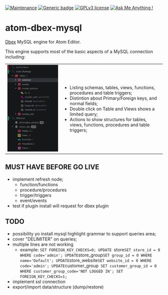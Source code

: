 [![Maintenance](https://img.shields.io/badge/Maintained%3F-yes-green.svg)](https://bitbucket.org/lbesson/ansi-colors)
[![Generic badge](https://img.shields.io/badge/Status-Beta-orange.svg)](https://shields.io/)
[![GPLv3 license](https://img.shields.io/badge/License-GPLv3-blue.svg)](http://perso.crans.org/besson/LICENSE.html)
[![Ask Me Anything !](https://img.shields.io/badge/Ask%20me-anything-1abc9c.svg)](https://GitHub.com/Naereen/ama)

# atom-dbex-mysql
[Dbex](https://github.com/marcelkohl/dbex) MySQL engine for Atom Editor.

This engine supports most of the basic aspects of a MySQL connection including:

<table>
  <tbody>
    <tr>
      <td>
        <img alt="Dbex MySQL engine for Atom Editor" src="https://github.com/marcelkohl/atom-dbex-mysql/blob/main/samples/atom-mysql-engine.png" width="400" height="auto"/>
      </td>
      <td>
        <ul>
          <li>Listing schemas, tables, views, functions, procedures and table triggers;</li>
          <li>Distintion about Primary/Foreign keys, and normal fields;</li>
          <li>Double click on Table and Views shows a limited query;</li>
          <li>Actions to show structures for tables, views, functions, procedures and table triggers;</li>
        </ul>
      </td>
  </tbody>
<table>

## MUST HAVE BEFORE GO LIVE
- implement refresh node;
  - function/functions
  - procedure/procedures
  - trigger/triggers
  - event/events
- test if plugin install will request for dbex plugin

## TODO
- possibility yo install mysql highlight grammar to support queries area;
- cover "DELIMITER" on queries;
- multiple lines are not working
    - example:  `SET FOREIGN_KEY_CHECKS=0;
    UPDATE `store` SET store_id = 0 WHERE code='admin';
    UPDATE `store_group` SET group_id = 0 WHERE name='Default';
    UPDATE `store_website` SET website_id = 0 WHERE code='admin';
    UPDATE `customer_group` SET customer_group_id = 0 WHERE customer_group_code='NOT LOGGED IN';
    SET FOREIGN_KEY_CHECKS=1;`
- implement ssl connection
- export/import data/structure (dump/restore)
